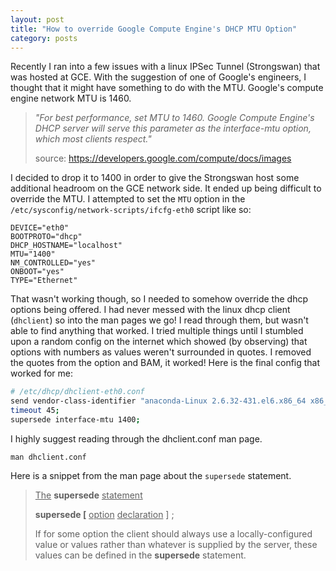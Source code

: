 ```yaml
---
layout: post
title: "How to override Google Compute Engine's DHCP MTU Option"
category: posts
---
```


Recently I ran into a few issues with a linux IPSec Tunnel (Strongswan) that was hosted at GCE. With the
suggestion of one of Google's engineers, I thought that it might have something to do with the MTU.
Google's compute engine network MTU is 1460.

> *"For best performance, set MTU to 1460. Google Compute Engine's DHCP server will serve this parameter as the interface-mtu option, which most clients respect."*
>
> source: https://developers.google.com/compute/docs/images

I decided to drop it to 1400 in order to give the Strongswan host some additional headroom on the GCE network side.
It ended up being difficult to override the MTU. I attempted to set the `MTU` option in the
`/etc/sysconfig/network-scripts/ifcfg-eth0` script like so:

```
DEVICE="eth0"
BOOTPROTO="dhcp"
DHCP_HOSTNAME="localhost"
MTU="1400"
NM_CONTROLLED="yes"
ONBOOT="yes"
TYPE="Ethernet"
```

That wasn't working though, so I needed to somehow override the dhcp options being offered. I had never
messed with the linux dhcp client (`dhclient`) so into the man pages we go! I read through them, but
wasn't able to find anything that worked. I tried multiple things until I stumbled upon a random config on
the internet which showed (by observing) that options with numbers as values weren't surrounded in quotes.
I removed the quotes from the option and BAM, it worked! Here is the final config that worked for me:

``` bash
# /etc/dhcp/dhclient-eth0.conf
send vendor-class-identifier "anaconda-Linux 2.6.32-431.el6.x86_64 x86_64";
timeout 45;
supersede interface-mtu 1400;
```


I highly suggest reading through the dhclient.conf man page.

`man dhclient.conf`

Here is a snippet from the man page about the `supersede` statement.

> <u>The</u> **supersede** <u>statement</u>
>
> **supersede [** <u>option</u> <u>declaration</u> ] ;
>
> If  for  some  option the client should always use a locally-configured value or values rather than whatever is supplied by the
> server, these values can be defined in the **supersede** statement.
